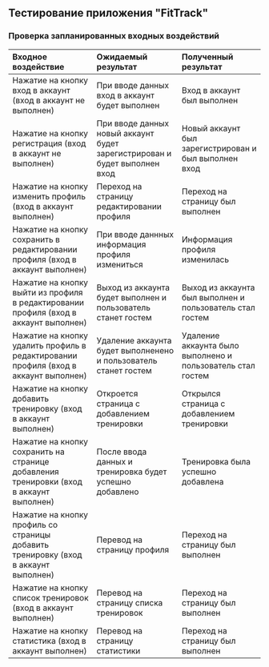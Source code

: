 ## Тестирование приложения "FitTrack"

### Проверка запланированных входных воздействий

| Входное воздействие | Ожидаемый результат | Полученный результат |
|:---|:---|:---|
| Нажатие на кнопку вход в аккаунт (вход в аккаунт не выполнен) | При вводе данных вход в аккаунт будет выполнен | Вход в аккаунт был выполнен |
| Нажатие на кнопку регистрация (вход в аккаунт не выполнен) | При вводе данных новый аккаунт будет зарегистрирован и будет выполнен вход | Новый аккаунт был зарегистрирован и был выполнен вход |
|Нажатие на кнопку изменить профиль (вход в аккаунт выполнен) | Переход на страницу редактировании профиля | Переход на страницу был выполнен |
| Нажатие на кнопку сохранить в редактировании профиля (вход в аккаунт выполнен) | При вводе даннных информация профиля измениться | Информация профиля изменилась |
| Нажатие на кнопку выйти из профиля в редактировании профиля (вход в аккаунт выполнен)| Выход из аккаунта будет выполнен и пользователь станет гостем | Выход из аккаунта был выполнен и пользователь стал гостем |
|Нажатие на кнопку удалить профиль в редактировании профиля (вход в аккаунт выполнен) | Удаление аккаунта будет выполненено и пользователь станет гостем | Удаление аккаунта было выполнено и пользователь стал гостем |
| Нажатие на кнопку добавить тренировку (вход в аккаунт выполнен) | Откроется страница с добавлением тренировки | Открылся страница с добавлением тренировки|
| Нажатие на кнопку сохранить на странице добавления тренировки (вход в аккаунт выполнен) | После ввода данных и тренировка будет успешно добавлено | Тренировка была успешно добавлена |
| Нажатие на кнопку профиль со страницы добавить тренировку (вход в аккаунт выполнен) | Перевод на страницу профиля | Переход на страницу был выполнен |
| Нажатие на кнопку список тренировок (вход в аккаунт выполнен) | Перевод на страницу списка тренировок | Переход на страницу был выполнен |
| Нажатие на кнопку статистика (вход в аккаунт выполнен) |Перевод на страницу статистики | Переход на страницу был выполнен |
